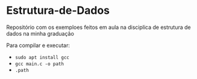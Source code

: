 # Estrutura-de-Dados
Repositório com os exemploes feitos em aula na disciplica de estrutura de dados na minha graduação

Para compilar e executar:
- ``sudo apt install gcc``
- ``gcc main.c -o path``
- ``.path``

